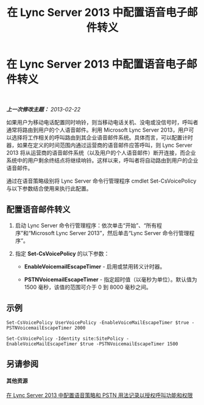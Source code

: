 ﻿---
title: 在 Lync Server 2013 中配置语音电子邮件转义
TOCTitle: 在 Lync Server 2013 中配置语音电子邮件转义
ms:assetid: a1d19e6c-82ff-4768-8ae5-da981368ce40
ms:mtpsurl: https://technet.microsoft.com/zh-cn/library/JJ688157(v=OCS.15)
ms:contentKeyID: 49888539
ms.date: 05/19/2016
mtps_version: v=OCS.15
ms.translationtype: HT
---

# 在 Lync Server 2013 中配置语音电子邮件转义

 

_**上一次修改主题：** 2013-02-22_

如果用户为移动电话配置同时响铃，则当移动电话关机、没电或没信号时，呼叫者通常将路由到用户的个人语音邮件。利用 Microsoft Lync Server 2013，用户可以选择将工作相关的呼叫路由到其企业语音邮件系统。具体而言，可以配置计时器，如果在定义的时间范围内通过运营商的语音邮件应答呼叫，则 Lync Server 2013 将从运营商的语音邮件系统（以及用户的个人语音邮件）断开连接，而企业系统中的用户剩余终结点将继续响铃。这样以来，呼叫者将自动路由到用户的企业语音邮件。

通过在语音策略级别将 Lync Server 命令行管理程序 cmdlet Set-CsVoicePolicy 与以下参数结合使用来执行此配置。

## 配置语音邮件转义

1.  启动 Lync Server 命令行管理程序：依次单击“开始”、“所有程序”和“Microsoft Lync Server 2013”，然后单击“Lync Server 命令行管理程序”。

2.  指定 **Set-CsVoicePolicy** 的以下参数：
    
      - **EnableVoicemailEscapeTimer** - 启用或禁用转义计时器。
    
      - **PSTNVoicemailEscapeTimer** - 指定超时值（以毫秒为单位）。默认值为 1500 毫秒，该值的范围可介于 0 到 8000 毫秒之间。

## 示例

    Set-CsVoicePolicy UserVoicePolicy -EnableVoiceMailEscapeTimer $true - PSTNVoicemailEscapeTimer 2000
    
    Set-CsVoicePolicy -Identity site:SitePolicy -EnableVoiceMailEscapeTimer $true -PSTNVoicemailEscapeTimer 1500

## 另请参阅

#### 其他资源

[在 Lync Server 2013 中配置语音策略和 PSTN 用法记录以授权呼叫功能和权限](lync-server-2013-configuring-voice-policies-and-pstn-usage-records-to-authorize-calling-features-and-privileges.md)

